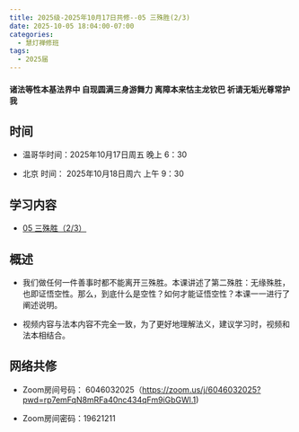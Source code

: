 ```yaml
---
title: 2025级-2025年10月17日共修--05 三殊胜(2/3)
date: 2025-10-05 18:04:00-07:00
categories:
  - 慧灯禅修班
tags:
  - 2025届
---
```


#### 诸法等性本基法界中 自现圆满三身游舞力 离障本来怙主龙钦巴 祈请无垢光尊常护我
## 时间

* 温哥华时间：2025年10月17日周五 晚上 6：30

* 北京 时间： 2025年10月18日周六 上午 9：30


## 学习内容

* [05 三殊胜（2/3）](https://huidengchanxiu.net/wsb/book1/p1/02-2)

## 概述
* 我们做任何一件善事时都不能离开三殊胜。本课讲述了第二殊胜：无缘殊胜，也即证悟空性。那么，到底什么是空性？如何才能证悟空性？本课一一进行了阐述说明。

* 视频内容与法本内容不完全一致，为了更好地理解法义，建议学习时，视频和法本相结合。

## 网络共修
* Zoom房间号码： 6046032025（https://zoom.us/j/6046032025?pwd=rp7emFqN8mRFa40nc434qFm9iGbGWl.1)

* Zoom房间密码：19621211
